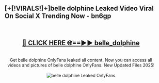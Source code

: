 <h2>[+[!VIRALS!]+]belle dolphine Leaked Video Viral On Social X Trending Now - bn6gp</h2>
<br>
<div align="center">
<h2><a href="https://libra.edu.pl?belle_dolphine" rel="nofollow">🔴 CLICK HERE 🌐==►► belle_dolphine</a></h2>
<br>
Get belle dolphine OnlyFans leaked all content. Now you can access all videos and pictures of belle dolphine OnlyFans. New Updated Files 2025!
<br>
<br>
<a href="https://libra.edu.pl?belle_dolphine" rel="nofollow" data-target="animated-image.originalLink"><img src="https://i.ibb.co.com/WyWwxjT/player-gif2.gif" alt="belle dolphine Leaked OnlyFans" style="max-width: 100%; display: inline-block;" data-target="animated-image.originalImage"></a>
</div>
<br>